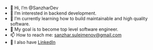 - 👋 Hi, I’m @SanzharDev
- 👀 I’m interested in backend development.
- 🌱 I’m currently learning how to build maintainable and high quality software.
- 💞️ My goal is to become top level software engineer.
- 📫 How to reach me: sanzhar.suleimenov@gmail.com
- 🔗 I also have [LinkedIn](https://www.linkedin.com/in/sanzhar-suleimenov/)

<!---
SanzharDev/SanzharDev is a ✨ special ✨ repository because its `README.md` (this file) appears on your GitHub profile.
You can click the Preview link to take a look at your changes.
--->
